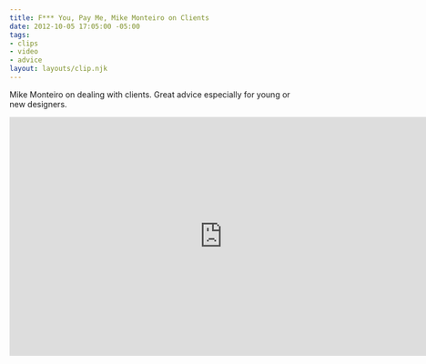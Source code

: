 ```yaml
---
title: F*** You, Pay Me, Mike Monteiro on Clients
date: 2012-10-05 17:05:00 -05:00
tags:
- clips
- video
- advice
layout: layouts/clip.njk
---
```


Mike Monteiro on dealing with clients. Great advice especially for young or new designers.

<iframe src="http://player.vimeo.com/video/22053820?portrait=0" width="748" height="420" frameborder="0" webkitallowfullscreen mozallowfullscreen allowfullscreen></iframe>
